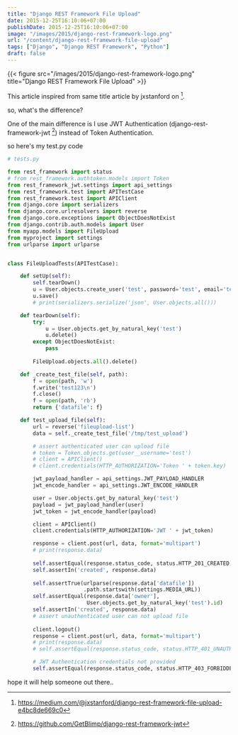 ```yaml
---
title: "Django REST Framework File Upload"
date: 2015-12-25T16:10:06+07:00
publishDate: 2015-12-25T16:10:06+07:00
image: "/images/2015/django-rest-framework-logo.png"
url: "/content/django-rest-framework-file-upload"
tags: ["Django", "Django REST Framework", "Python"]
draft: false
---
```


{{< figure src="/images/2015/django-rest-framework-logo.png" title="Django REST Framework File Upload" >}}


This article inspired from same title article by jxstanford on [^1].

so, what's the difference?

One of the main difference is I use JWT Authentication (django-rest-framework-jwt [^2]) instead of Token Authentication.

so here's my test.py code


```python
# tests.py

from rest_framework import status
# from rest_framework.authtoken.models import Token
from rest_framework_jwt.settings import api_settings
from rest_framework.test import APITestCase
from rest_framework.test import APIClient
from django.core import serializers
from django.core.urlresolvers import reverse
from django.core.exceptions import ObjectDoesNotExist
from django.contrib.auth.models import User
from myapp.models import FileUpload
from myproject import settings
from urlparse import urlparse


class FileUploadTests(APITestCase):

    def setUp(self):    
        self.tearDown()
        u = User.objects.create_user('test', password='test', email='test@test.test')    
        u.save()    
        # print(serializers.serialize('json', User.objects.all()))

    def tearDown(self):
        try:
            u = User.objects.get_by_natural_key('test')
            u.delete()
        except ObjectDoesNotExist:
            pass
    
        FileUpload.objects.all().delete()

    def _create_test_file(self, path):
        f = open(path, 'w')
        f.write('test123\n')
        f.close()
        f = open(path, 'rb')
        return {'datafile': f}

    def test_upload_file(self):
        url = reverse('fileupload-list')
        data = self._create_test_file('/tmp/test_upload')

        # assert authenticated user can upload file    
        # token = Token.objects.get(user__username='test')
        # client = APIClient()
        # client.credentials(HTTP_AUTHORIZATION='Token ' + token.key)

        jwt_payload_handler = api_settings.JWT_PAYLOAD_HANDLER
        jwt_encode_handler = api_settings.JWT_ENCODE_HANDLER

        user = User.objects.get_by_natural_key('test')
        payload = jwt_payload_handler(user)
        jwt_token = jwt_encode_handler(payload)

        client = APIClient()
        client.credentials(HTTP_AUTHORIZATION='JWT ' + jwt_token)

        response = client.post(url, data, format='multipart')
        # print(response.data)
    
        self.assertEqual(response.status_code, status.HTTP_201_CREATED)
        self.assertIn('created', response.data)
    
        self.assertTrue(urlparse(response.data['datafile'])
                        .path.startswith(settings.MEDIA_URL))
        self.assertEqual(response.data['owner'], 
                         User.objects.get_by_natural_key('test').id)
        self.assertIn('created', response.data)
        # assert unauthenticated user can not upload file
    
        client.logout()
        response = client.post(url, data, format='multipart')
        # print(response.data)
        # self.assertEqual(response.status_code, status.HTTP_401_UNAUTHORIZED)

        # JWT Authentication credentials not provided
        self.assertEqual(response.status_code, status.HTTP_403_FORBIDDEN)  

```

hope it will help someone out there..


[^1]: https://medium.com/@jxstanford/django-rest-framework-file-upload-e4bc8de669c0
[^2]: https://github.com/GetBlimp/django-rest-framework-jwt